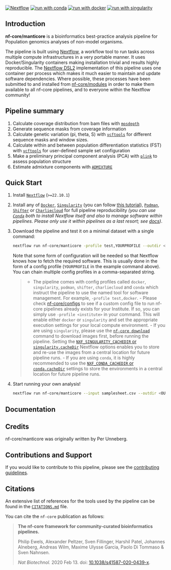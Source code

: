 <!-- # ![nf-core/manticore](docs/images/nf-core-manticore_logo_light.png#gh-light-mode-only) ![nf-core/manticore](docs/images/nf-core-manticore_logo_dark.png#gh-dark-mode-only) -->

<!-- [![AWS CI](https://img.shields.io/badge/CI%20tests-full%20size-FF9900?labelColor=000000&logo=Amazon%20AWS)](https://nf-co.re/manticore/results)[![Cite with Zenodo](http://img.shields.io/badge/DOI-10.5281/zenodo.XXXXXXX-1073c8?labelColor=000000)](https://doi.org/10.5281/zenodo.XXXXXXX) -->

[![Nextflow](https://img.shields.io/badge/nextflow%20DSL2-%E2%89%A522.10.1-23aa62.svg)](https://www.nextflow.io/)
[![run with conda](http://img.shields.io/badge/run%20with-conda-3EB049?labelColor=000000&logo=anaconda)](https://docs.conda.io/en/latest/)
[![run with docker](https://img.shields.io/badge/run%20with-docker-0db7ed?labelColor=000000&logo=docker)](https://www.docker.com/)
[![run with singularity](https://img.shields.io/badge/run%20with-singularity-1d355c.svg?labelColor=000000)](https://sylabs.io/docs/)
<!-- [![Launch on Nextflow Tower](https://img.shields.io/badge/Launch%20%F0%9F%9A%80-Nextflow%20Tower-%234256e7)](https://tower.nf/launch?pipeline=https://github.com/nf-core/manticore) -->

<!-- [![Get help on Slack](http://img.shields.io/badge/slack-nf--core%20%23manticore-4A154B?labelColor=000000&logo=slack)](https://nfcore.slack.com/channels/manticore)[![Follow on Twitter](http://img.shields.io/badge/twitter-%40nf__core-1DA1F2?labelColor=000000&logo=twitter)](https://twitter.com/nf_core)[![Watch on YouTube](http://img.shields.io/badge/youtube-nf--core-FF0000?labelColor=000000&logo=youtube)](https://www.youtube.com/c/nf-core) -->

## Introduction


**nf-core/manticore** is a bioinformatics best-practice analysis
pipeline for Population genomics analyses of non-model organisms.

The pipeline is built using [Nextflow](https://www.nextflow.io), a
workflow tool to run tasks across multiple compute infrastructures in
a very portable manner. It uses Docker/Singularity containers making
installation trivial and results highly reproducible. The [Nextflow
DSL2](https://www.nextflow.io/docs/latest/dsl2.html) implementation of
this pipeline uses one container per process which makes it much
easier to maintain and update software dependencies. Where possible,
these processes have been submitted to and installed from
[nf-core/modules](https://github.com/nf-core/modules) in order to make
them available to all nf-core pipelines, and to everyone within the
Nextflow community!


## Pipeline summary

1. Calculate coverage distribution from bam files with
   [`mosdepth`](https://github.com/brentp/mosdepth)
2. Generate sequence masks from coverage information
3. Calculate genetic variation (pi, theta, S) with
   [`vcftools`](https://vcftools.sourceforge.net/) for different
   sequence masks and window sizes.
4. Calculate within and between population differentiation statistics
   (FST) with [`vcftools`](https://vcftools.sourceforge.net/) for
   user-defined sample set configuration
5. Make a preliminary principal component analysis (PCA) with
   [`plink`](https://www.cog-genomics.org/plink/2.0/) to assess
   population structure
6. Estimate admixture components with
   [`ADMIXTURE`](https://dalexander.github.io/admixture/index.html)

## Quick Start

1. Install [`Nextflow`](https://www.nextflow.io/docs/latest/getstarted.html#installation) (`>=22.10.1`)

2. Install any of [`Docker`](https://docs.docker.com/engine/installation/), [`Singularity`](https://www.sylabs.io/guides/3.0/user-guide/) (you can follow [this tutorial](https://singularity-tutorial.github.io/01-installation/)), [`Podman`](https://podman.io/), [`Shifter`](https://nersc.gitlab.io/development/shifter/how-to-use/) or [`Charliecloud`](https://hpc.github.io/charliecloud/) for full pipeline reproducibility _(you can use [`Conda`](https://conda.io/miniconda.html) both to install Nextflow itself and also to manage software within pipelines. Please only use it within pipelines as a last resort; see [docs](https://nf-co.re/usage/configuration#basic-configuration-profiles))_.

3. Download the pipeline and test it on a minimal dataset with a single command:

   ```bash
   nextflow run nf-core/manticore -profile test,YOURPROFILE --outdir <OUTDIR>
   ```

   Note that some form of configuration will be needed so that
   Nextflow knows how to fetch the required software. This is usually
   done in the form of a config profile (`YOURPROFILE` in the example
   command above). You can chain multiple config profiles in a
   comma-separated string.

   > - The pipeline comes with config profiles called `docker`,
   >   `singularity`, `podman`, `shifter`, `charliecloud` and `conda`
   >   which instruct the pipeline to use the named tool for software
   >   management. For example, `-profile test,docker`. - Please check
   >   [nf-core/configs](https://github.com/nf-core/configs#documentation)
   >   to see if a custom config file to run nf-core pipelines already
   >   exists for your Institute. If so, you can simply use `-profile
   >   <institute>` in your command. This will enable either `docker`
   >   or `singularity` and set the appropriate execution settings for
   >   your local compute environment. - If you are using
   >   `singularity`, please use the [`nf-core
   >   download`](https://nf-co.re/tools/#downloading-pipelines-for-offline-use)
   >   command to download images first, before running the pipeline.
   >   Setting the [`NXF_SINGULARITY_CACHEDIR` or
   >   `singularity.cacheDir`](https://www.nextflow.io/docs/latest/singularity.html?#singularity-docker-hub)
   >   Nextflow options enables you to store and re-use the images
   >   from a central location for future pipeline runs. - If you are
   >   using `conda`, it is highly recommended to use the
   >   [`NXF_CONDA_CACHEDIR` or
   >   `conda.cacheDir`](https://www.nextflow.io/docs/latest/conda.html)
   >   settings to store the environments in a central location for
   >   future pipeline runs.

4. Start running your own analysis!

   ```bash
   nextflow run nf-core/manticore --input samplesheet.csv --outdir <OUTDIR> --fasta reference.fasta -profile <docker/singularity/podman/shifter/charliecloud/conda/institute>
   ```

## Documentation

<!-- The nf-core/manticore pipeline comes with documentation about the pipeline [usage](https://nf-co.re/manticore/usage), [parameters](https://nf-co.re/manticore/parameters) and [output](https://nf-co.re/manticore/output). -->

## Credits

nf-core/manticore was originally written by Per Unneberg.

<!-- We thank the following people for their extensive assistance in the -->
<!-- development of this pipeline: -->

## Contributions and Support

If you would like to contribute to this pipeline, please see the
[contributing guidelines](.github/CONTRIBUTING.md).

<!-- For further information or help, don't hesitate to get in touch on the -->
<!-- [Slack `#manticore` -->
<!-- channel](https://nfcore.slack.com/channels/manticore) (you can join -->
<!-- with [this invite](https://nf-co.re/join/slack)). -->

## Citations

<!-- TODO nf-core: Add citation for pipeline after first release. Uncomment lines below and update Zenodo doi and badge at the top of this file. -->
<!-- If you use  nf-core/manticore for your analysis, please cite it using the following doi: [10.5281/zenodo.XXXXXX](https://doi.org/10.5281/zenodo.XXXXXX) -->

<!-- TODO nf-core: Add bibliography of tools and data used in your pipeline -->

An extensive list of references for the tools used by the pipeline can be found in the [`CITATIONS.md`](CITATIONS.md) file.

You can cite the `nf-core` publication as follows:

> **The nf-core framework for community-curated bioinformatics pipelines.**
>
> Philip Ewels, Alexander Peltzer, Sven Fillinger, Harshil Patel, Johannes Alneberg, Andreas Wilm, Maxime Ulysse Garcia, Paolo Di Tommaso & Sven Nahnsen.
>
> _Nat Biotechnol._ 2020 Feb 13. doi: [10.1038/s41587-020-0439-x](https://dx.doi.org/10.1038/s41587-020-0439-x).
